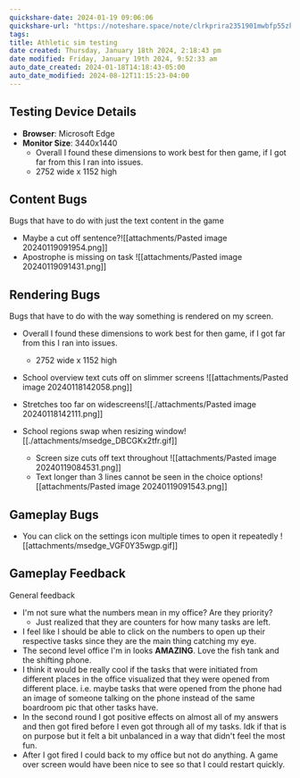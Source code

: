 ```yaml
---
quickshare-date: 2024-01-19 09:06:06
quickshare-url: "https://noteshare.space/note/clrkprira2351901mwbfp55zkp#M0YQ7di4funLwNcPZ+FM4rFrQVyLrIfiCD1Y0UyRMIM"
tags: 
title: Athletic sim testing
date created: Thursday, January 18th 2024, 2:18:43 pm
date modified: Friday, January 19th 2024, 9:52:33 am
auto_date_created: 2024-01-18T14:18:43-05:00
auto_date_modified: 2024-08-12T11:15:23-04:00
---
```

## Testing Device Details

- **Browser**: Microsoft Edge
- **Monitor Size**: 3440x1440
	- Overall I found these dimensions to work best for then game, if I got far from this I ran into issues.
	- 2752 wide x 1152 high

## Content Bugs
Bugs that have to do with just the text content in the game

- Maybe a cut off sentence?![[attachments/Pasted image 20240119091954.png]]
- Apostrophe is missing on task ![[attachments/Pasted image 20240119091431.png]]
## Rendering Bugs
Bugs that have to do with the way something is rendered on my screen.

- Overall I found these dimensions to work best for then game, if I got far from this I ran into issues.
	- 2752 wide x 1152 high

- School overview text cuts off on slimmer screens ![[attachments/Pasted image 20240118142058.png]]
- Stretches too far on widescreens![[./attachments/Pasted image 20240118142111.png]]
- School regions swap when resizing window![[./attachments/msedge_DBCGKx2tfr.gif]]
  - Screen size cuts off text throughout ![[attachments/Pasted image 20240119084531.png]]
  - Text longer than 3 lines cannot be seen in the choice options![[attachments/Pasted image 20240119091543.png]]

## Gameplay Bugs

- You can click on the settings icon multiple times to open it repeatedly ![[attachments/msedge_VGF0Y35wgp.gif]]
## Gameplay Feedback
General feedback


- I'm not sure what the numbers mean in my office? Are they priority?
	- Just realized that they are counters for how many tasks are left. 
- I feel like I should be able to click on the numbers to open up their respective tasks since they are the main thing catching my eye.
- The second level office I'm in looks **AMAZING**. Love the fish tank and the shifting phone.
- I think it would be really cool if the tasks that were initiated from different places in the office visualized that they were opened from different place. i.e. maybe tasks that were opened from the phone had an image of someone talking on the phone instead of the same boardroom pic that other tasks have. 
- In the second round I got positive effects on almost all of my answers and then got fired before I even got through all of my tasks. Idk if that is on purpose but it felt a bit unbalanced in a way that didn't feel the most fun. 
- After I got fired I could back to my office but not do anything. A game over screen would have been nice to see so that I could restart quickly. 